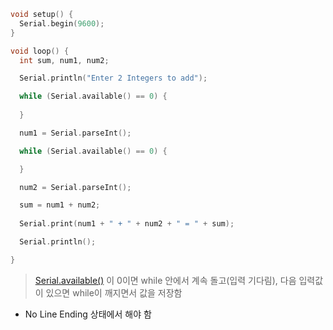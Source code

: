 ```c
void setup() {
  Serial.begin(9600);
}

void loop() {
  int sum, num1, num2;

  Serial.println("Enter 2 Integers to add");

  while (Serial.available() == 0) {
   
  }

  num1 = Serial.parseInt();

  while (Serial.available() == 0) {

  }

  num2 = Serial.parseInt();

  sum = num1 + num2;
  
  Serial.print(num1 + " + " + num2 + " = " + sum);

  Serial.println();

}
```

>[Serial.available()](/aduino/functions/Serial.available().md) 이 0이면 while 안에서 계속 돌고(입력 기다림), 다음 입력값이 있으면 while이 깨지면서 값을 저장함

- No Line Ending 상태에서 해야 함